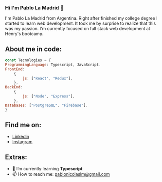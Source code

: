 ### Hi I'm Pablo La Madrid 👋

I'm Pablo La Madrid from Argentina.
Right after finished my college degree I started to learn web development.
It took me by surprise to realize that this was my passion. I'm currently focused on full stack web development at Henry's bootcamp.


## About me in code:
```js 
const Tecnologies = {
ProgrammingLanguage: Typescript, JavaScript.
FrontEnd: 
	{
		js: ["React", "Redux"],
	},
BackEnd: 
	{
		js: ["Node", "Express"],
	},
Databases: ["PostgreSQL", "Firebase"],
}
```

## Find me on:

- [Linkedin](https://www.linkedin.com/in/pablo-la-madrid-934298248/)
- [Instagram](https://www.instagram.com/pablo.lamadrid.1/)
## Extras:
- 🌱 I’m currently learning **Typescript**
- 📫 How to reach me: pablonicolaslm@gmail.com


<!--
**Silhouett12/Silhouett12** is a ✨ _special_ ✨ repository because its `README.md` (this file) appears on your GitHub profile.

Here are some ideas to get you started:

- 🔭 I’m currently working on ...
- 🌱 I’m currently learning ...
- 👯 I’m looking to collaborate on ...
- 🤔 I’m looking for help with ...
- 💬 Ask me about ...
- 📫 How to reach me: ...
- 😄 Pronouns: ...
- ⚡ Fun fact: ...
-->
